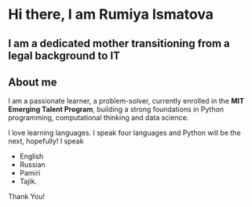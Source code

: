 # Hi there, I am Rumiya Ismatova

## I am a dedicated mother transitioning from a legal background to IT

## About me

I am a passionate learner, a problem-solver, currently enrolled in the
**MIT Emerging Talent Program**, building a strong foundations in Python
programming, computational thinking and data science.

I love learning languages. I speak four languages and Python will be the next, hopefully!
I speak

- English
- Russian
- Pamiri
- Tajik.

Thank You!
